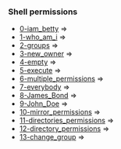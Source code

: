 ### Shell permissions


   -  [0-iam_betty](https://github.com/hebamuh68/alx-system_engineering-devops/blob/main/0x01-shell_permissions/0-iam_betty) =>
   -  [1-who_am_i](https://github.com/hebamuh68/alx-system_engineering-devops/blob/main/0x01-shell_permissions/1-who_am_i) => 
   -  [2-groups](https://github.com/hebamuh68/alx-system_engineering-devops/blob/main/0x01-shell_permissions/2-groups) => 
   -  [3-new_owner](https://github.com/hebamuh68/alx-system_engineering-devops/blob/main/0x01-shell_permissions/3-new_owner) => 
   -  [4-empty]() => 
   -  [5-execute](https://github.com/hebamuh68/alx-system_engineering-devops/blob/main/0x01-shell_permissions/5-execute) => 
   -  [6-multiple_permissions](https://github.com/hebamuh68/alx-system_engineering-devops/blob/main/0x01-shell_permissions/6-multiple_permissions) => 
   -  [7-everybody](https://github.com/hebamuh68/alx-system_engineering-devops/blob/main/0x01-shell_permissions/7-everybody) => 
   -  [8-James_Bond](https://github.com/hebamuh68/alx-system_engineering-devops/blob/main/0x01-shell_permissions/8-James_Bond) => 
   -  [9-John_Doe](https://github.com/hebamuh68/alx-system_engineering-devops/blob/main/0x01-shell_permissions/9-John_Doe) => 
   -  [10-mirror_permissions]() => 
   -  [11-directories_permissions]() => 
   -  [12-directory_permissions]() => 
   -  [13-change_group]() => 


